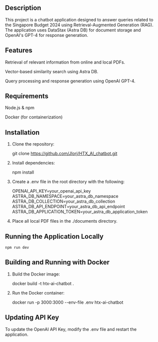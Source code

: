 ## Description

This project is a chatbot application designed to answer queries related to the Singapore Budget 2024 using Retrieval-Augmented Generation (RAG). The application uses DataStax (Astra DB) for document storage and OpenAI's GPT-4 for response generation.

## Features

Retrieval of relevant information from online and local PDFs.

Vector-based similarity search using Astra DB.

Query processing and response generation using OpenAI GPT-4.

## Requirements

Node.js & npm

Docker (for containerization)

## Installation

1. Clone the repository:

    git clone https://github.com/Jlorj/HTX_AI_chatbot.git

2. Install dependencies:

    npm install

3. Create a .env file in the root directory with the following:

    OPENAI_API_KEY=your_openai_api_key
    ASTRA_DB_NAMESPACE=your_astra_db_namespace
    ASTRA_DB_COLLECTION=your_astra_db_collection
    ASTRA_DB_API_ENDPOINT=your_astra_db_api_endpoint
    ASTRA_DB_APPLICATION_TOKEN=your_astra_db_application_token

4. Place all local PDF files in the ./documents directory.

## Running the Application Locally

    npm run dev

## Building and Running with Docker

1. Build the Docker image:

    docker build -t htx-ai-chatbot .

2. Run the Docker container:

    docker run -p 3000:3000 --env-file .env htx-ai-chatbot


## Updating API Key

To update the OpenAI API Key, modify the .env file and restart the application.
